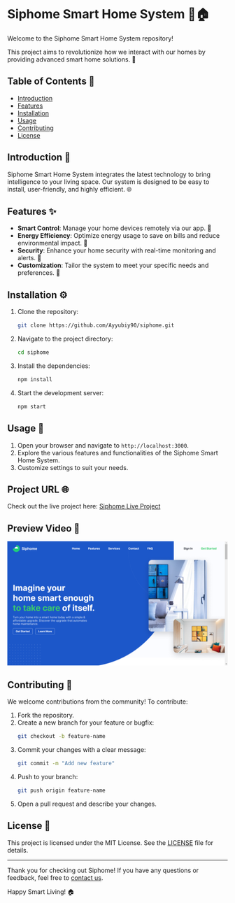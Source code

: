 # Siphome Smart Home System 🌟🏠

Welcome to the Siphome Smart Home System repository! 

This project aims to revolutionize how we interact with our homes by providing advanced smart home solutions. 🧠

## Table of Contents 📑
- [Introduction](#introduction)
- [Features](#features)
- [Installation](#installation)
- [Usage](#usage)
- [Contributing](#contributing)
- [License](#license)

## Introduction 📖

Siphome Smart Home System integrates the latest technology to bring intelligence to your living space. Our system is designed to be easy to install, user-friendly, and highly efficient. 🌐

## Features ✨

- **Smart Control**: Manage your home devices remotely via our app. 📱
- **Energy Efficiency**: Optimize energy usage to save on bills and reduce environmental impact. 🌱
- **Security**: Enhance your home security with real-time monitoring and alerts. 🚨
- **Customization**: Tailor the system to meet your specific needs and preferences. 🎨

## Installation ⚙️

1. Clone the repository:
   ```bash
   git clone https://github.com/Ayyubiy90/siphome.git
   ```
2. Navigate to the project directory:
   ```bash
   cd siphome
   ```
3. Install the dependencies:
   ```bash
   npm install
   ```
4. Start the development server:
   ```bash
   npm start
   ```

## Usage 🚀

1. Open your browser and navigate to `http://localhost:3000`.
2. Explore the various features and functionalities of the Siphome Smart Home System.
3. Customize settings to suit your needs.

## Project URL 🌐

Check out the live project here: [Siphome Live Project](https://siphome-chinxas-projects.vercel.app/)

## Preview Video 🎥

[![Siphome Preview](./src/assets/thumbnail/Screenshot%20(20).png)](https://vimeo.com/990678464)


## Contributing 🤝

We welcome contributions from the community! To contribute:

1. Fork the repository.
2. Create a new branch for your feature or bugfix:
   ```bash
   git checkout -b feature-name
   ```
3. Commit your changes with a clear message:
   ```bash
   git commit -m "Add new feature"
   ```
4. Push to your branch:
   ```bash
   git push origin feature-name
   ```
5. Open a pull request and describe your changes.

## License 📜

This project is licensed under the MIT License. See the [LICENSE](LICENSE) file for details.

---

Thank you for checking out Siphome!
If you have any questions or feedback, feel free to [contact us](mailto:abdullahabdurazaq10@gmail.com).

Happy Smart Living! 🏠
